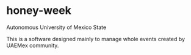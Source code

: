 # honey-week
Autonomous University of Mexico State

This is a software designed mainly to manage whole events created by UAEMex community.
